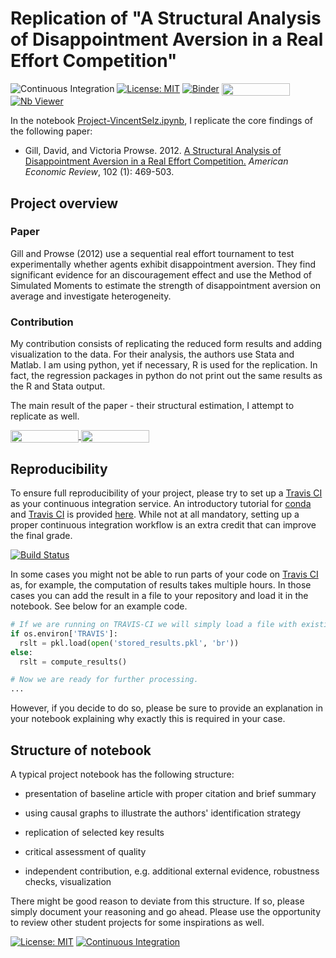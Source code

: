 # Replication of "A Structural Analysis of Disappointment Aversion in a Real Effort Competition"

![Continuous Integration](https://github.com/HumanCapitalAnalysis/microeconometrics-course-project-VincentSelz/workflows/Continuous%20Integration/badge.svg)
[![License: MIT](https://img.shields.io/badge/License-MIT-yellow.svg)](https://opensource.org/licenses/MIT)
[![Binder](https://mybinder.org/badge_logo.svg)](https://mybinder.org/v2/gh/HumanCapitalAnalysis/microeconometrics-course-project-VincentSelz/master?urlpath=https%3A%2F%2Fgithub.com%2FHumanCapitalAnalysis%2Fmicroeconometrics-course-project-VincentSelz%2Fblob%2Fmaster%2FProject-VincentSelz.ipynb)
<a href="https://nbviewer.jupyter.org/github/HumanCapitalAnalysis/microeconometrics-course-project-VincentSelz/blob/master/Project-VincentSelz.ipynb"
   target="_parent">
   <img align="center"
  src="https://raw.githubusercontent.com/jupyter/design/master/logos/Badges/nbviewer_badge.png"
      width="109" height="20"></a>
[![Nb Viewer](https://raw.githubusercontent.com/jupyter/design/master/logos/Badges/nbviewer_badge.png)](https://nbviewer.jupyter.org/github/HumanCapitalAnalysis/microeconometrics-course-project-VincentSelz/blob/master/Project-VincentSelz.ipynb)


In the notebook [Project-VincentSelz.ipynb](https://github.com/HumanCapitalAnalysis/microeconometrics-course-project-VincentSelz/blob/master/Project-VincentSelz.ipynb), I replicate the core findings of the following paper:

* Gill, David, and Victoria Prowse. 2012. [A Structural Analysis of Disappointment Aversion in a Real Effort Competition.](https://www.aeaweb.org/articles?id=10.1257/aer.102.1.469) *American Economic Review*, 102 (1): 469-503.

## Project overview

### Paper

Gill and Prowse (2012) use a sequential real effort tournament to test experimentally whether agents exhibit disappointment aversion. They find significant evidence for an discouragement effect and use the Method of Simulated Moments to estimate the strength of disappointment aversion on average and investigate heterogeneity.

### Contribution

My contribution consists of replicating the reduced form results and adding visualization to the data. For their analysis, the authors use Stata and Matlab. I am using python, yet if necessary, R is used for the replication. In fact, the regression packages in python do not print out the same results as the R and Stata output.

The main result of the paper - their structural estimation, I attempt to replicate as well.


<a href="https://nbviewer.jupyter.org/github/HumanCapitalAnalysis/template-course-project/blob/master/example_project.ipynb"
   target="_parent">
   <img align="center"
  src="https://raw.githubusercontent.com/jupyter/design/master/logos/Badges/nbviewer_badge.png"
      width="109" height="20">
</a>
<a href="https://mybinder.org/v2/gh/HumanCapitalAnalysis/template-course-project/master?filepath=example_project.ipynb"
    target="_parent">
    <img align="center"
       src="https://mybinder.org/badge_logo.svg"
       width="109" height="20">
</a>

## Reproducibility

To ensure full reproducibility of your project, please try to set up a [Travis CI](https://travis-ci.org) as your continuous integration service. An introductory tutorial for [conda](https://conda.io) and [Travis CI](https://docs.travis-ci.com/) is provided [here](https://github.com/HumanCapitalAnalysis/template-course-project/blob/master/tutorial_conda_travis.ipynb). While not at all mandatory, setting up a proper continuous integration workflow is an extra credit that can improve the final grade.

[![Build Status](https://travis-ci.org/HumanCapitalAnalysis/template-course-project.svg?branch=master)](https://travis-ci.org/HumanCapitalAnalysis/template-course-project)

In some cases you might not be able to run parts of your code on  [Travis CI](https://travis-ci.org) as, for example, the computation of results takes multiple hours. In those cases you can add the result in a file to your repository and load it in the notebook. See below for an example code.

```python
# If we are running on TRAVIS-CI we will simply load a file with existing results.
if os.environ['TRAVIS']:
  rslt = pkl.load(open('stored_results.pkl', 'br'))
else:
  rslt = compute_results()

# Now we are ready for further processing.
...
```

However, if you decide to do so, please be sure to provide an explanation in your notebook explaining why exactly this is required in your case.

## Structure of notebook

A typical project notebook has the following structure:

* presentation of baseline article with proper citation and brief summary

* using causal graphs to illustrate the authors' identification strategy

* replication of selected key results

* critical assessment of quality

* independent contribution, e.g. additional external evidence, robustness checks, visualization

There might be good reason to deviate from this structure. If so, please simply document your reasoning and go ahead. Please use the opportunity to review other student projects for some inspirations as well.

[![License: MIT](https://img.shields.io/badge/License-MIT-blue.svg)](https://github.com/HumanCapitalAnalysis/template-course-project/blob/master/LICENSE)
[![Continuous Integration](https://github.com/HumanCapitalAnalysis/template-course-project/workflows/Continuous%20Integration/badge.svg)](https://github.com/HumanCapitalAnalysis/template-course-project/actions)
